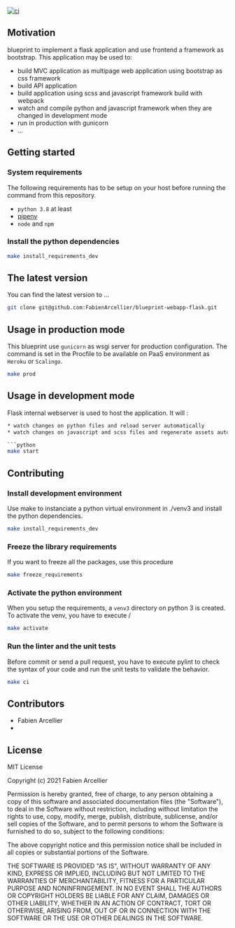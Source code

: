 [![ci](https://github.com/FabienArcellier/blueprint-webapp-flask-bootstrap/actions/workflows/main.yml/badge.svg)](https://github.com/FabienArcellier/blueprint-webapp-flask-bootstrap/actions/workflows/main.yml)

## Motivation

blueprint to implement a flask application and use frontend a framework as bootstrap. This application may be used to:

* build MVC application as multipage web application using bootstrap as css framework
* build API application
* build application using scss and javascript framework build with webpack
* watch and compile python and javascript framework when they are changed in development mode
* run in production with gunicorn
* ...

## Getting started

### System requirements

The following requirements has to be setup on your host before running the command
from this repository.

* `python 3.8` at least
* [pipenv](https://pipenv.pypa.io/en/latest/)
* `node` and `npm`

### Install the python dependencies

```bash
make install_requirements_dev
```

## The latest version

You can find the latest version to ...

```bash
git clone git@github.com:FabienArcellier/blueprint-webapp-flask.git
```

## Usage in production mode

This blueprint use ``gunicorn`` as wsgi server for production configuration.
The command is set in the Procfile to be available on PaaS environment as ``Heroku`` or ``Scalingo``.

```bash
make prod
```

## Usage in development mode

Flask internal webserver is used to host the application. It will :

```bash
* watch changes on python files and reload server automatically
* watch changes on javascript and scss files and regenerate assets automatically

```python
make start
```

## Contributing

### Install development environment

Use make to instanciate a python virtual environment in ./venv3 and install the
python dependencies.

```bash
make install_requirements_dev
```

### Freeze the library requirements

If you want to freeze all the packages, use
this procedure

```bash
make freeze_requirements
```

### Activate the python environment

When you setup the requirements, a `venv3` directory on python 3 is created.
To activate the venv, you have to execute /

```bash
make activate
```

### Run the linter and the unit tests

Before commit or send a pull request, you have to execute pylint to check the syntax
of your code and run the unit tests to validate the behavior.

```bash
make ci
```

## Contributors

* Fabien Arcellier
*

## License

MIT License

Copyright (c) 2021 Fabien Arcellier

Permission is hereby granted, free of charge, to any person obtaining a copy
of this software and associated documentation files (the "Software"), to deal
in the Software without restriction, including without limitation the rights
to use, copy, modify, merge, publish, distribute, sublicense, and/or sell
copies of the Software, and to permit persons to whom the Software is
furnished to do so, subject to the following conditions:

The above copyright notice and this permission notice shall be included in all
copies or substantial portions of the Software.

THE SOFTWARE IS PROVIDED "AS IS", WITHOUT WARRANTY OF ANY KIND, EXPRESS OR
IMPLIED, INCLUDING BUT NOT LIMITED TO THE WARRANTIES OF MERCHANTABILITY,
FITNESS FOR A PARTICULAR PURPOSE AND NONINFRINGEMENT. IN NO EVENT SHALL THE
AUTHORS OR COPYRIGHT HOLDERS BE LIABLE FOR ANY CLAIM, DAMAGES OR OTHER
LIABILITY, WHETHER IN AN ACTION OF CONTRACT, TORT OR OTHERWISE, ARISING FROM,
OUT OF OR IN CONNECTION WITH THE SOFTWARE OR THE USE OR OTHER DEALINGS IN THE
SOFTWARE.
